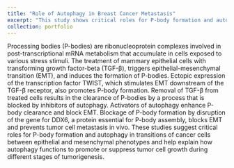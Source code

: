```yaml
---
title: "Role of Autophagy in Breast Cancer Metastasis"
excerpt: "This study shows critical roles for P-body formation and autophagy in transitions of cancer cells between epithelial and mesenchymal phenotypes and help explain how autophagy functions to promote or suppress tumor cell growth during different stages of tumorigenesis. <br/><br/><img src='/images/Port_5.png'>"
collection: portfolio
---
```


Processing bodies (P-bodies) are ribonucleoprotein complexes involved in post-transcriptional mRNA metabolism that accumulate in cells exposed to various stress stimuli. The treatment of mammary epithelial cells with transforming growth factor-beta (TGF-β), triggers epithelial-mesenchymal transition (EMT), and induces the formation of P-bodies. Ectopic expression of the transcription factor TWIST, which stimulates EMT downstream of the TGF-β receptor, also promotes P-body formation. Removal of TGF-β from treated cells results in the clearance of P-bodies by a process that is blocked by inhibitors of autophagy. Activators of autophagy enhance P-body clearance and block EMT. Blockage of P-body formation by disruption of the gene for DDX6, a protein essential for P-body assembly, blocks EMT and prevents tumor cell metastasis in vivo. These studies suggest critical roles for P-body formation and autophagy in transitions of cancer cells between epithelial and mesenchymal phenotypes and help explain how autophagy functions to promote or suppress tumor cell growth during different stages of tumorigenesis.
